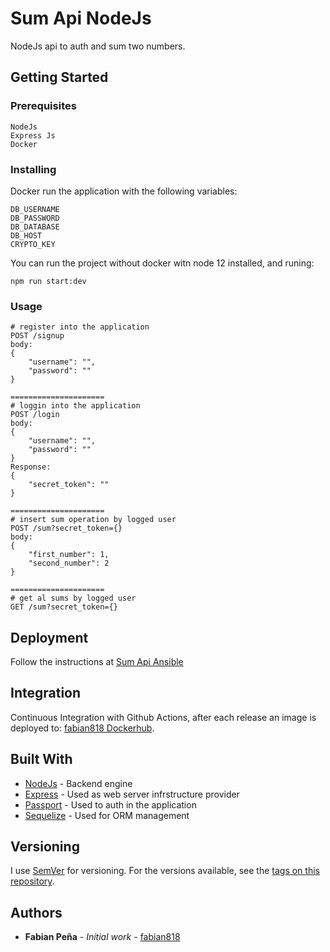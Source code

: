# Sum Api NodeJs
NodeJs api to auth and sum two numbers.

## Getting Started

### Prerequisites


```
NodeJs
Express Js
Docker
```

### Installing

Docker run the application with the following variables:

```
DB_USERNAME
DB_PASSWORD
DB_DATABASE
DB_HOST
CRYPTO_KEY
```

You can run the project without docker witn node 12 installed, and runing:
```
npm run start:dev
```

### Usage
```
# register into the application
POST /signup
body: 
{
    "username": "",
    "password": ""
}

=====================
# loggin into the application
POST /login
body: 
{
    "username": "",
    "password": ""
}
Response:
{
    "secret_token": ""
}

=====================
# insert sum operation by logged user
POST /sum?secret_token={}
body: 
{
    "first_number": 1,
    "second_number": 2
}

=====================
# get al sums by logged user
GET /sum?secret_token={}
```

## Deployment

Follow the instructions at [Sum Api Ansible](https://github.com/fabian818/sum-api-ansible)

## Integration

Continuous Integration with Github Actions, after each release an image is deployed to: [fabian818 Dockerhub](https://hub.docker.com/repository/docker/fabian818/sum-api-nodejs/).

## Built With

* [NodeJs](https://nodejs.org/) - Backend engine
* [Express](https://www.express.com/) - Used as web server infrstructure provider
* [Passport](http://www.passportjs.org/) - Used to auth in the application
* [Sequelize](https://sequelize.org/) - Used for ORM management


## Versioning

I use [SemVer](http://semver.org/) for versioning. For the versions available, see the [tags on this repository](https://github.com/fabian818/sum-api-nodejs/tags). 

## Authors

* **Fabian Peña** - *Initial work* - [fabian818](https://github.com/fabian818)

